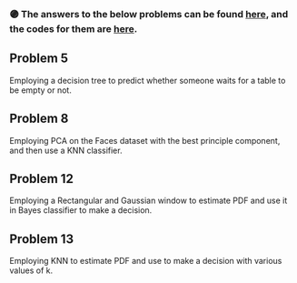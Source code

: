 ### :purple_circle: **The answers to the below problems can be found [here](https://github.com/fnoorzad/Machine_Learning/blob/02b6ade63e53c9b7fa4fb94c42f6a0d8bb4059d3/HW/4/Report.pdf), and the codes for them are [here](https://github.com/fnoorzad/Machine_Learning/blob/02b6ade63e53c9b7fa4fb94c42f6a0d8bb4059d3/HW/4/Codes.ipynb).**

## Problem 5
Employing a decision tree to predict whether someone waits for a table to be empty or not. 

## Problem 8
Employing PCA on the Faces dataset with the best principle component, and then use a KNN classifier. 

## Problem 12 
Employing a Rectangular and Gaussian window to estimate PDF and use it in Bayes classifier to make a decision. 

## Problem 13
Employing KNN to estimate PDF and use to make a decision with various values of k. 
